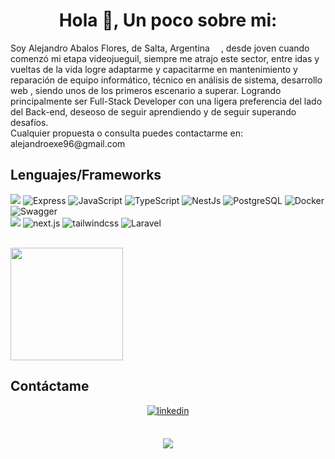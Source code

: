 <h1 align="center">Hola 👋, Un poco sobre mi:</h1>
<p>Soy Alejandro Abalos Flores, de Salta, Argentina <img src="https://img.icons8.com/?size=100&id=aFEiFfDodGwe&format=png&color=000000" width="14"/>, desde joven cuando comenzó mi etapa videojueguil, siempre me atrajo este sector, entre idas y vueltas de la vida logre adaptarme y capacitarme en mantenimiento y reparación de equipo informático, técnico en análisis de sistema, desarrollo web , siendo unos de los primeros escenario a superar. Logrando principalmente ser Full-Stack Developer con una ligera preferencia del lado del Back-end, deseoso de seguir aprendiendo y de seguir superando desafíos. <br/>
Cualquier propuesta o consulta puedes contactarme en: alejandroexe96@gmail.com</p>

## Lenguajes/Frameworks
<p>
 
  <img src="https://img.shields.io/badge/-Nodejs-43853d?logo=Node.js&logoColor=white" />
  <img alt="Express" src="https://img.shields.io/badge/Express.js-000000?logo=Express&logoColor=green">
  <img alt="JavaScript" src="https://img.shields.io/badge/Javascript-F7DF1E?logo=JavaScript&logoColor=black">
  <img alt="TypeScript" src="https://img.shields.io/badge/TypeScript-3178C6?logo=TypeScript&logoColor=white">
  <img alt="NestJs" src="https://img.shields.io/badge/-NestJs-ea2845?style=flat&logo=nestjs&logoColor=white">
  <img alt="PostgreSQL" src="https://img.shields.io/badge/PostgreSQL-%2523231F20?logo=postgresql&logoColor=white&color=blue">
  <img alt="Docker" src="https://img.shields.io/badge/-Docker-46a2f1?logo=docker&logoColor=white" />
  <img alt="Swagger" src="https://img.shields.io/badge/-Swagger-%23Clojure?logo=swagger&logoColor=white" />
  
  <br>
   <img src="https://img.shields.io/badge/-React-45b8d8?logo=React" />
  <img alt="next.js" src="https://img.shields.io/badge/next.js-000000?logo=nextdotjs&logoColor=white" />
  <img alt="tailwindcss" src="https://img.shields.io/badge/tailwindcss-0F172A?&logo=tailwindcss" />
  <img alt="Laravel" src="https://img.shields.io/badge/Laravel-2e2e2e?logo=laravel">


</p>
<br/>  
<img height="180em" src="https://github-readme-stats-eight-theta.vercel.app/api/top-langs/?username=AlejandroExeAbalosF&layout=compact&langs_count=8&theme=algolia"/>
<br/>  

## Contáctame

<div align="center">
<!-- <a href="https://github.com/rishavanand" target="_blank">
<img src=https://img.shields.io/badge/github-%2324292e.svg?&style=for-the-badge&logo=github&logoColor=white alt=github style="margin-bottom: 5px;" />
</a> -->
<!-- <a href="https://twitter.com/iamrishavanand" target="_blank">
<img src=https://img.shields.io/badge/twitter-%2300acee.svg?&style=for-the-badge&logo=twitter&logoColor=white alt=twitter style="margin-bottom: 5px;" />
</a> -->
<a href="https://www.linkedin.com/in/alejandro-abalos-flores-5bb905115" target="_blank">
<img src=https://img.shields.io/badge/linkedin-%231E77B5.svg?&style=for-the-badge&logo=linkedin&logoColor=white alt=linkedin style="margin-bottom: 5px;" />
</a>
<!-- <a href="https://www.facebook.com/iamrishavanand" target="_blank">
<img src=https://img.shields.io/badge/facebook-%232E87FB.svg?&style=for-the-badge&logo=facebook&logoColor=white alt=facebook style="margin-bottom: 5px;" />
</a>
<a href="https://instagram.com/iamrishavanand" target="_blank">
<img src=https://img.shields.io/badge/instagram-%23000000.svg?&style=for-the-badge&logo=instagram&logoColor=white alt=instagram style="margin-bottom: 5px;" />
</a>   -->
</div>  
<br>

  <p align="center">
  <img src="https://capsule-render.vercel.app/api?type=waving&color=gradient&height=60&section=footer"/>
</p>

<br/>  
